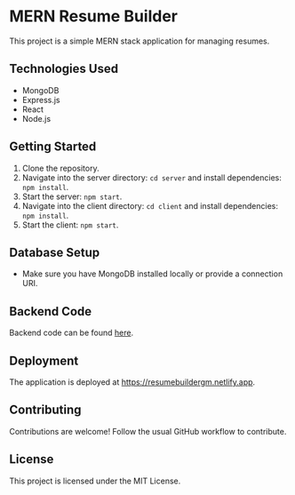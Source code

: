 # MERN Resume Builder

This project is a simple MERN stack application for managing resumes.

## Technologies Used

- MongoDB
- Express.js
- React
- Node.js

## Getting Started

1. Clone the repository.
2. Navigate into the server directory: `cd server` and install dependencies: `npm install`.
3. Start the server: `npm start`.
4. Navigate into the client directory: `cd client` and install dependencies: `npm install`.
5. Start the client: `npm start`.

## Database Setup

- Make sure you have MongoDB installed locally or provide a connection URI.

## Backend Code
Backend code can be found [here](https://github.com/Guhan-M/Resume-Builder-Backend.git).

## Deployment
The application is deployed at https://resumebuildergm.netlify.app.

## Contributing

Contributions are welcome! Follow the usual GitHub workflow to contribute.

## License

This project is licensed under the MIT License.
